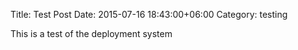 Title: Test Post
Date: 2015-07-16 18:43:00+06:00
Category: testing

This is a test of the deployment system
